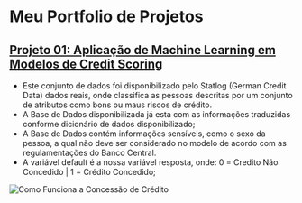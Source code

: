 
#  Meu Portfolio de Projetos

## [Projeto 01: Aplicação de Machine Learning em Modelos de Credit Scoring](https://github.com/reynancs/Machine_Learning__Credit_Scoring)
- Este conjunto de dados foi disponibilizado pelo Statlog (German Credit Data) dados reais, onde classifica as pessoas descritas por um conjunto de atributos como bons ou maus riscos de crédito.
- A Base de Dados disponibilizada já esta com as informações traduzidas conforme dicionário de dados disponibilizado;
- A Base de Dados contém informações sensíveis, como o sexo da pessoa, a qual não deve ser considerado no modelo de acordo com as regulamentações do Banco Central.
- A variável default é a nossa variável resposta, onde: 0 = Credito Não Concedido | 1 = Crédito Concedido;

![Como Funciona a Concessão de Crédito](https://user-images.githubusercontent.com/97552106/221696744-d56739cc-7aab-465a-a78b-e2f7a3ee79bd.jpg)

